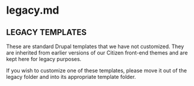 # legacy.md

## LEGACY TEMPLATES

These are standard Drupal templates that we have not customized. They are inherited from earlier versions of our Citizen front-end themes and are kept here for legacy purposes.

If you wish to customize one of these templates, please move it out of the legacy folder and into its appropriate template folder.

